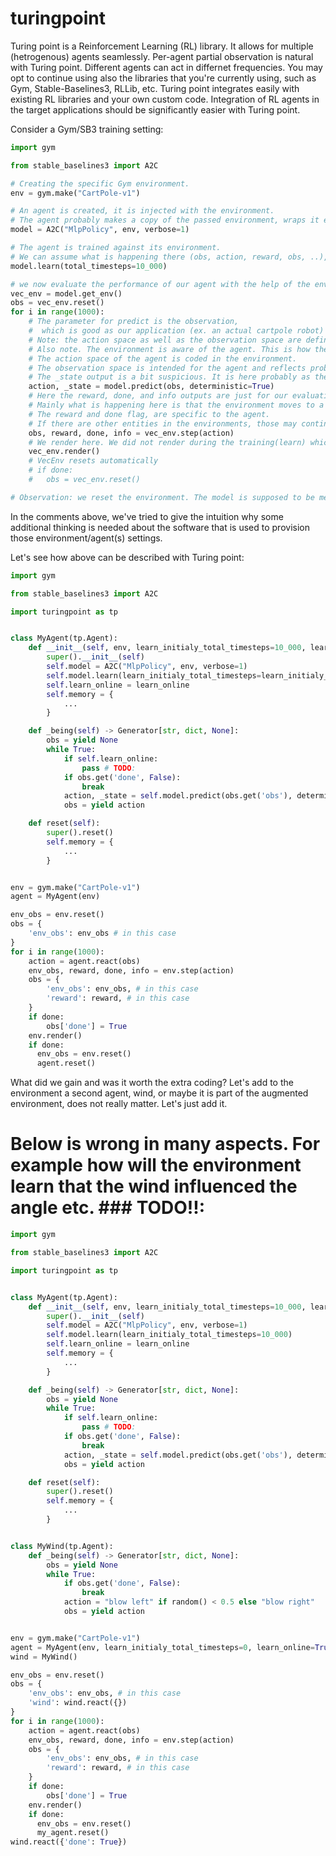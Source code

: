 # turingpoint

Turing point is a Reinforcement Learning (RL) library.
It allows for multiple (hetrogenous) agents seamlessly. Per-agent partial observation is natural with Turing point.
Different agents can act in differnet frequencies.
You may opt to continue using also the libraries that you're currently using, such as Gym, Stable-Baselines3, RLLib, etc.
Turing point integrates easily with existing RL libraries and your own custom code.
Integration of RL agents in the target applications should be significantly easier with Turing point.

Consider a Gym/SB3 training setting:

```python
import gym

from stable_baselines3 import A2C

# Creating the specific Gym environment.
env = gym.make("CartPole-v1")

# An agent is created, it is injected with the environment.
# The agent probably makes a copy of the passed environment, wraps it etc.
model = A2C("MlpPolicy", env, verbose=1)

# The agent is trained against its environment.
# We can assume what is happening there (obs, action, reward, obs, ..), yet it is not explicit.
model.learn(total_timesteps=10_000)

# we now evaluate the performance of our agent with the help of the environment that the agent maintains.
vec_env = model.get_env()
obs = vec_env.reset()
for i in range(1000):
    # The parameter for predict is the observation,
    #  which is good as our application (ex. an actual cartpole robot) can indeed provide such observations and use the return action.
    # Note: the action space as well as the observation space are defined in the environment.
    # Also note. The environment is aware of the agent. This is how the environment was designed.
    # The action space of the agent is coded in the environment.
    # The observation space is intended for the agent and reflects probably also what the agent should know about itself.
    # The _state output is a bit suspicious. It is here probably as the model also predicts the state.
    action, _state = model.predict(obs, deterministic=True)
    # Here the reward, done, and info outputs are just for our evaluation.
    # Mainly what is happening here is that the environment moves to a new state.
    # The reward and done flag, are specific to the agent.
    # If there are other entities in the environments, those may continue to live also after done=True and may not care (directly) about this specific reward.
    obs, reward, done, info = vec_env.step(action)
    # We render here. We did not render during the training(learn) which probably makes sense performace wise.
    vec_env.render()
    # VecEnv resets automatically
    # if done:
    #   obs = vec_env.reset()

# Observation: we reset the environment. The model is supposed to be memory-less (MDP assumption). 
```

In the comments above, we've tried to give the intuition why some additional thinking is needed about
the software that is used to provision those environment/agent(s) settings.

Let's see how above can be described with Turing point:

```python
import gym

from stable_baselines3 import A2C

import turingpoint as tp


class MyAgent(tp.Agent):
    def __init__(self, env, learn_initialy_total_timesteps=10_000, learn_online=False):
        super().__init__(self)
        self.model = A2C("MlpPolicy", env, verbose=1)
        self.model.learn(learn_initialy_total_timesteps=learn_initialy_total_timesteps)
        self.learn_online = learn_online
        self.memory = {
            ...
        }

    def _being(self) -> Generator[str, dict, None]:
        obs = yield None
        while True:
            if self.learn_online:
                pass # TODO:
            if obs.get('done', False):
                break
            action, _state = self.model.predict(obs.get('obs'), deterministic=True) 
            obs = yield action

    def reset(self):
        super().reset()
        self.memory = {
            ...
        }


env = gym.make("CartPole-v1")
agent = MyAgent(env)

env_obs = env.reset()
obs = {
    'env_obs': env_obs # in this case
}
for i in range(1000):
    action = agent.react(obs)
    env_obs, reward, done, info = env.step(action)
    obs = {
        'env_obs': env_obs, # in this case
        'reward': reward, # in this case
    }
    if done:
        obs['done'] = True
    env.render()
    if done:
      env_obs = env.reset()
      agent.reset()
```

What did we gain and was it worth the extra coding? Let's add to the environment a second agent, wind, or maybe it is part of the augmented environment, does not really matter. Let's just add it.


Below is wrong in many aspects. For example how will the environment learn that the wind influenced the angle etc. ### TODO!!:
====

```python
import gym

from stable_baselines3 import A2C

import turingpoint as tp


class MyAgent(tp.Agent):
    def __init__(self, env, learn_initialy_total_timesteps=10_000, learn_online=False):
        super().__init__(self)
        self.model = A2C("MlpPolicy", env, verbose=1)
        self.model.learn(learn_initialy_total_timesteps=10_000)
        self.learn_online = learn_online
        self.memory = {
            ...
        }

    def _being(self) -> Generator[str, dict, None]:
        obs = yield None
        while True:
            if self.learn_online:
                pass # TODO:
            if obs.get('done', False):
                break
            action, _state = self.model.predict(obs.get('obs'), deterministic=True) 
            obs = yield action

    def reset(self):
        super().reset()
        self.memory = {
            ...
        }


class MyWind(tp.Agent):
    def _being(self) -> Generator[str, dict, None]:
        obs = yield None
        while True:
            if obs.get('done', False):
                break
            action = "blow left" if random() < 0.5 else "blow right"
            obs = yield action


env = gym.make("CartPole-v1")
agent = MyAgent(env, learn_initialy_total_timesteps=0, learn_online=True)
wind = MyWind()

env_obs = env.reset()
obs = {
    'env_obs': env_obs, # in this case
    'wind': wind.react({})
}
for i in range(1000):
    action = agent.react(obs)
    env_obs, reward, done, info = env.step(action)
    obs = {
        'env_obs': env_obs, # in this case
        'reward': reward, # in this case
    }
    if done:
        obs['done'] = True
    env.render()
    if done:
      env_obs = env.reset()
      my_agent.reset()
wind.react({'done': True})
```

